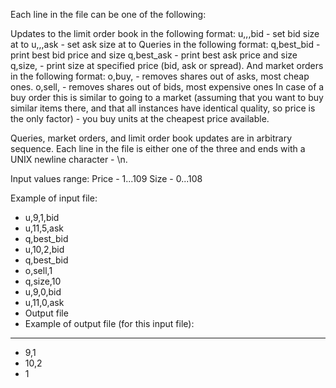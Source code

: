 Each line in the file can be one of the following:

Updates to the limit order book in the following format:
u,<price>,<size>,bid - set bid size at <price> to <size>
u,<price>,<size>,ask - set ask size at <price> to <size>
Queries in the following format:
q,best_bid - print best bid price and size
q,best_ask - print best ask price and size
q,size,<price> - print size at specified price (bid, ask or spread).
And market orders in the following format:
o,buy,<size> - removes <size> shares out of asks, most cheap ones.
o,sell,<size> - removes <size> shares out of bids, most expensive ones
In case of a buy order this is similar to going to a market (assuming that you want to buy <size> similar items there, and that all instances have identical quality, so price is the only factor) - you buy <size> units at the cheapest price available.

Queries, market orders, and limit order book updates are in arbitrary sequence. Each line in the file is either one of the three and ends with a UNIX newline character - \n.

Input values range:
Price - 1...109
Size - 0...108

Example of input file:
- u,9,1,bid
- u,11,5,ask
- q,best_bid
- u,10,2,bid
- q,best_bid
- o,sell,1
- q,size,10
- u,9,0,bid
- u,11,0,ask
- Output file
- Example of output file (for this input file):
 
----
- 9,1
- 10,2
- 1